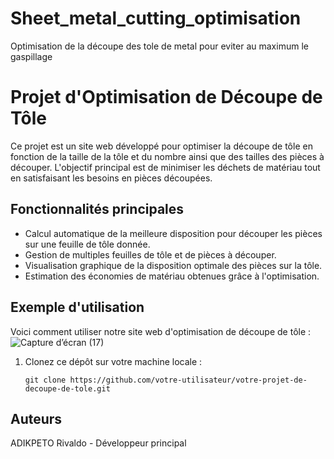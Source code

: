 # Sheet_metal_cutting_optimisation
Optimisation de la découpe des tole de metal pour eviter au maximum le gaspillage
# Projet d'Optimisation de Découpe de Tôle

Ce projet est un site web développé pour optimiser la découpe de tôle en fonction de la taille de la tôle et du nombre ainsi que des tailles des pièces à découper. L'objectif principal est de minimiser les déchets de matériau tout en satisfaisant les besoins en pièces découpées.

## Fonctionnalités principales

- Calcul automatique de la meilleure disposition pour découper les pièces sur une feuille de tôle donnée.
- Gestion de multiples feuilles de tôle et de pièces à découper.
- Visualisation graphique de la disposition optimale des pièces sur la tôle.
- Estimation des économies de matériau obtenues grâce à l'optimisation.

## Exemple d'utilisation

Voici comment utiliser notre site web d'optimisation de découpe de tôle :
![Capture d’écran (17)](https://github.com/rivaldojun/Sheet_metal_cutting_optimisation/assets/104903354/71bb9a87-b645-47d1-adc7-419ee9690ca1)


1. Clonez ce dépôt sur votre machine locale :
   ```shell
   git clone https://github.com/votre-utilisateur/votre-projet-de-decoupe-de-tole.git
## Auteurs
ADIKPETO Rivaldo - Développeur principal
